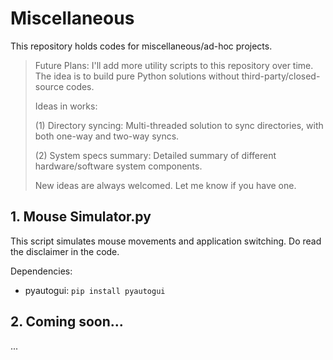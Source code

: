 # Miscellaneous
This repository holds codes for miscellaneous/ad-hoc projects. 

> Future Plans: I'll add more utility scripts to this repository over time. The idea is to build pure Python solutions without third-party/closed-source codes.
> 
> Ideas in works:
> 
>   (1) Directory syncing: Multi-threaded solution to sync directories, with both one-way and two-way syncs.
> 
>   (2) System specs summary: Detailed summary of different hardware/software system components.
> 
> New ideas are always welcomed. Let me know if you have one.


## 1. Mouse Simulator.py
This script simulates mouse movements and application switching. Do read the disclaimer in the code.

Dependencies: 
-  pyautogui: ```pip install pyautogui```

## 2. Coming soon...
...
